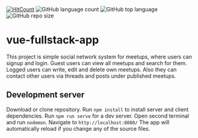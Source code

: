[![HitCount](http://hits.dwyl.io/{chrisbg69}/{vue-fullstack-app}.svg)](http://hits.dwyl.io/{chrisbg69}/{vue-fullstack-app})
![GitHub language count](https://img.shields.io/github/languages/count/chrisbg69/vue-fullstack-app)
![GitHub top language](https://img.shields.io/github/languages/top/chrisbg69/vue-fullstack-app)
![GitHub repo size](https://img.shields.io/github/repo-size/chrisbg69/vue-fullstack-app)

# vue-fullstack-app

This project is simple social network system for meetups, where users can signup and login. Guest users can view all meetups and search for them. Logged users can write, edit and delete own meetups. Also they can contact other users via threads and posts under published meetups.

## Development server

Download or clone repository. Run `npm install` to install server and client dependencies.
Run `npm run serve` for a dev server. Open second terminal and run `nodemon`. Navigate to `http://localhost:8080/` The app will automatically reload if you change any of the source files.


